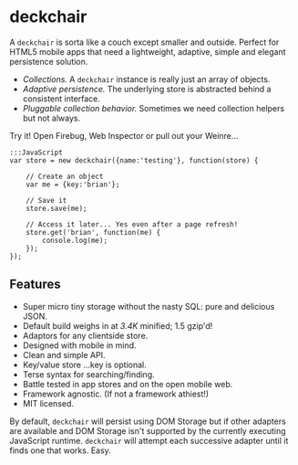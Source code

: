 deckchair
===

A `deckchair` is sorta like a couch except smaller and outside. Perfect for HTML5 mobile apps that need a lightweight, adaptive, simple and elegant persistence solution. 

- *Collections.* A `deckchair` instance is really just an array of objects.
- *Adaptive persistence.* The underlying store is abstracted behind a consistent interface.
- *Pluggable collection behavior.* Sometimes we need collection helpers but not always.

Try it! Open Firebug, Web Inspector or pull out your Weinre...

    :::JavaScript
    var store = new deckchair({name:'testing'}, function(store) {
        
        // Create an object
        var me = {key:'brian'};

        // Save it
        store.save(me);

        // Access it later... Yes even after a page refresh!
        store.get('brian', function(me) {
            console.log(me);
        });
    });
    

Features
---

- Super micro tiny storage without the nasty SQL: pure and delicious JSON.
- Default build weighs in at *3.4K* minified; 1.5 gzip'd!
- Adaptors for any clientside store.
- Designed with mobile in mind.
- Clean and simple API.
- Key/value store ...key is optional.
- Terse syntax for searching/finding.
- Battle tested in app stores and on the open mobile web.
- Framework agnostic. (If not a framework athiest!)
- MIT licensed.

By default, `deckchair` will persist using DOM Storage but if other adapters are available and DOM Storage isn't supported by the currently executing JavaScript runtime. `deckchair` will attempt each successive adapter until it finds one that works. Easy.

